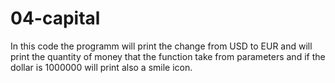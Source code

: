 04-capital
==========
  
In this code the programm will print the change from USD to EUR and will print the quantity of money that the function take from parameters and if the dollar is 1000000 will print also a smile icon.